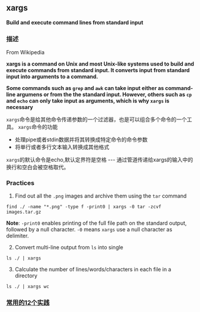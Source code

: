 ## xargs

**Build and execute command lines from standard input**

### 描述
From Wikipedia

**xargs is a command on Unix and most Unix-like systems used to build and execute commands from standard input. It converts input from standard input into arguments to a command.**

**Some commands such as `grep` and `awk` can take input either as command-line argumens or from the the standard input. However, others such as `cp` and `echo` can only take input as arguments, which is why `xargs` is necessary**

`xargs`命令是给其他命令传递参数的一个过滤器，也是可以组合多个命令的一个工具。
`xargs`命令的功能
- 处理pipe或者stdin数据并将其转换成特定命令的命令参数
- 将单行或者多行文本输入转换成其他格式

`xargs`的默认命令是echo,默认定界符是空格 --- 通过管道传递给xargs的输入中的换行和空白会被空格取代。

### Practices

1. Find out all the `.png` images and archive them using the `tar` command

```shell
find ./ -name "*.png" -type f -print0 | xargs -0 tar -zcvf images.tar.gz 
```

**Note**: `-print0` enables printing of the full file path on the standard output, followed by a null character. `-0` means `xargs` use a null character as delimiter.  

2. Convert multi-line output from `ls` into single

```shell
ls ./ | xargs
```

3. Calculate the number of lines/words/characters in each file in a directory

```shell
ls ./ | xargs wc 
```
### [常用的12个实践](https://www.tecmint.com/xargs-command-examples/)